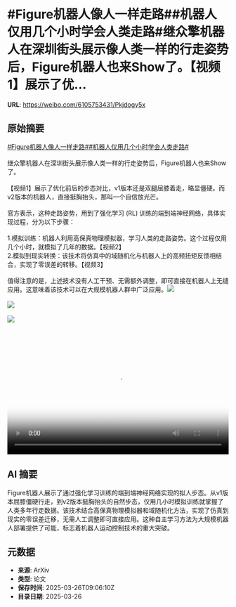 # #Figure机器人像人一样走路##机器人仅用几个小时学会人类走路#继众擎机器人在深圳街头展示像人类一样的行走姿势后，Figure机器人也来Show了。【视频1】展示了优...

**URL**: https://weibo.com/6105753431/Pkjdogy5x

## 原始摘要

<a href="https://m.weibo.cn/search?containerid=231522type%3D1%26t%3D10%26q%3D%23Figure%E6%9C%BA%E5%99%A8%E4%BA%BA%E5%83%8F%E4%BA%BA%E4%B8%80%E6%A0%B7%E8%B5%B0%E8%B7%AF%23&amp;extparam=%23Figure%E6%9C%BA%E5%99%A8%E4%BA%BA%E5%83%8F%E4%BA%BA%E4%B8%80%E6%A0%B7%E8%B5%B0%E8%B7%AF%23" data-hide=""><span class="surl-text">#Figure机器人像人一样走路#</span></a><a href="https://m.weibo.cn/search?containerid=231522type%3D1%26t%3D10%26q%3D%23%E6%9C%BA%E5%99%A8%E4%BA%BA%E4%BB%85%E7%94%A8%E5%87%A0%E4%B8%AA%E5%B0%8F%E6%97%B6%E5%AD%A6%E4%BC%9A%E4%BA%BA%E7%B1%BB%E8%B5%B0%E8%B7%AF%23&amp;extparam=%23%E6%9C%BA%E5%99%A8%E4%BA%BA%E4%BB%85%E7%94%A8%E5%87%A0%E4%B8%AA%E5%B0%8F%E6%97%B6%E5%AD%A6%E4%BC%9A%E4%BA%BA%E7%B1%BB%E8%B5%B0%E8%B7%AF%23" data-hide=""><span class="surl-text">#机器人仅用几个小时学会人类走路#</span></a><br><br>继众擎机器人在深圳街头展示像人类一样的行走姿势后，Figure机器人也来Show了。<br><br>【视频1】展示了优化前后的步态对比，v1版本还是双腿屈膝着走，略显僵硬。而v2版本的机器人，直接挺胸抬头，那叫一个自信放光芒。<br><br>官方表示，这种走路姿势，用到了强化学习 (RL) 训练的端到端神经网络，具体实现过程，分为以下步骤：<br><br>1.模拟训练：机器人利用高保真物理模拟器，学习人类的走路姿势。这个过程仅用几个小时，就模拟了几年的数据。【视频2】<br>2.模拟到现实转换：该技术将仿真中的域随机化与机器人上的高频扭矩反馈相结合，实现了零误差的转移。【视频3】<br><br>值得注意的是，上述技术没有人工干预、无需额外调整，即可直接在机器人上无缝应用。这意味着该技术可以在大规模机器人群中广泛应用。<img style="" src="https://tvax2.sinaimg.cn/large/006Fd7o3ly1hzu763fh0ej30zk0k074c.jpg" referrerpolicy="no-referrer"><br><br><img style="" src="https://tvax3.sinaimg.cn/large/006Fd7o3ly1hzu763rjozj31400k0jso.jpg" referrerpolicy="no-referrer"><br><br><img style="" src="https://tvax1.sinaimg.cn/large/006Fd7o3ly1hzu762sg2qj30zk0k0ta0.jpg" referrerpolicy="no-referrer"><br><br><br clear="both"><div style="clear: both"></div><video controls="controls" poster="https://tvax3.sinaimg.cn/orj480/006Fd7o3ly1hzu762lsrij30zk0k074c.jpg" style="width: 100%"><source src="https://f.video.weibocdn.com/o0/quOHqTsolx08mYm7JRC0010412006ga20E010.mp4?label=mp4_720p&amp;template=1280x720.25.0&amp;ori=0&amp;ps=1CwnkDw1GXwCQx&amp;Expires=1742983471&amp;ssig=VsD%2FP1RaNZ&amp;KID=unistore,video"><source src="https://f.video.weibocdn.com/o0/XKTZIHt2lx08mYm7sugM010412003jCW0E010.mp4?label=mp4_hd&amp;template=852x480.25.0&amp;ori=0&amp;ps=1CwnkDw1GXwCQx&amp;Expires=1742983471&amp;ssig=3VDquPpR2F&amp;KID=unistore,video"><source src="https://f.video.weibocdn.com/o0/42s2W8NGlx08mYm7jm9y0104120026MP0E010.mp4?label=mp4_ld&amp;template=640x360.25.0&amp;ori=0&amp;ps=1CwnkDw1GXwCQx&amp;Expires=1742983471&amp;ssig=UPt1DhTXWN&amp;KID=unistore,video"><p>视频无法显示，请前往<a href="https://video.weibo.com/show?fid=1034%3A5148404117078040" target="_blank" rel="noopener noreferrer">微博视频</a>观看。</p></video>

## AI 摘要

Figure机器人展示了通过强化学习训练的端到端神经网络实现的拟人步态。从v1版本屈膝僵硬行走，到v2版本挺胸抬头的自然步态，仅用几小时模拟训练就掌握了人类多年行走数据。该技术结合高保真物理模拟器和域随机化方法，实现了仿真到现实的零误差迁移，无需人工调整即可直接应用。这种自主学习方法为大规模机器人部署提供了可能，标志着机器人运动控制技术的重大突破。

## 元数据

- **来源**: ArXiv
- **类型**: 论文
- **保存时间**: 2025-03-26T09:06:10Z
- **目录日期**: 2025-03-26
